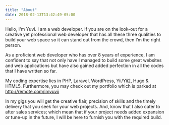 ```yaml
---
title: "About"
date: 2018-02-13T13:42:49-05:00
---
```


Hello, I'm Yuvi. I am a web developer. If you are on the look-out for a creative yet professional web developer that has all these three qualities to build your web space so it can stand out from the crowd, then I’m the right person.
                                       
As a proficient web developer who has over 8 years of experience, I am confident to say that not only have I managed to build some great websites and web applications but have also gained added perfection in all the codes that I have written so far.
                                       
My coding expertise lies in PHP, Laravel, WordPress, Yii/Yii2, Hugo & HTML5. Furthermore, you may check out my portfolio which is parked at http://remote.com/imyuvii
                                       
In my gigs you will get the creative flair, precision of skills and the timely delivery that you seek for your web projects. And, know that I also cater to after sales services; which mean that if your project needs added expansion or tune-up in the future, I will be here to furnish you with the required build.